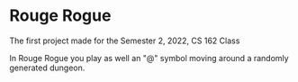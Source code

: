 # Rouge Rogue
The first project made for the Semester 2, 2022, CS 162 Class 

In Rouge Rogue you play as well an "@" symbol moving around a randomly generated dungeon.